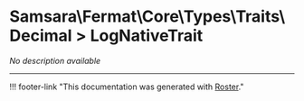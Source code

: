 # Samsara\Fermat\Core\Types\Traits\Decimal > LogNativeTrait

*No description available*



---
!!! footer-link "This documentation was generated with [Roster](https://jordanrl.github.io/Roster/)."